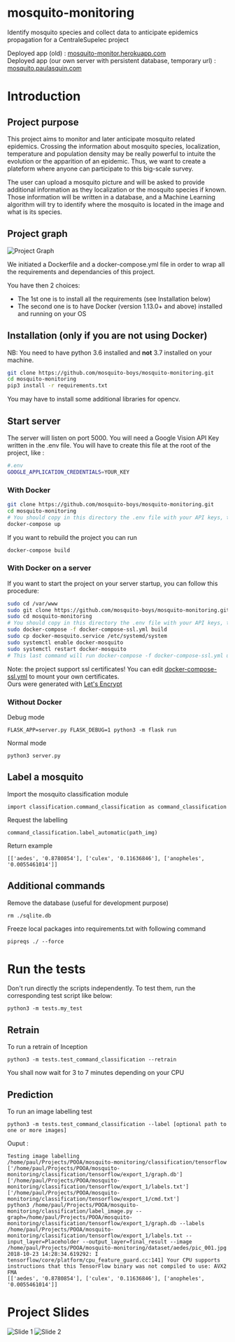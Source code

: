 # mosquito-monitoring
Identify mosquito species and collect data to anticipate epidemics propagation
for a CentraleSupelec project

Deployed app (old) : [mosquito-monitor.herokuapp.com](https://mosquito-monitor.herokuapp.com)   
Deployed app (our own server with persistent database, temporary url) : [mosquito.paulasquin.com](https://mosquito.paulasquin.com) 
# Introduction
## Project purpose
This project aims to monitor and later anticipate mosquito related epidemics.
Crossing the information about mosquito species, localization, temperature and population density may be really powerful to intuite the evolution or the apparition of an epidemic. Thus, we want to create a plateform where anyone can participate to this big-scale survey.

The user can upload a mosquito picture and will be asked to provide additional information as they localization or the mosquito species if known.
Those information will be written in a database, and a Machine Learning algorithm will try to identify where the mosquito is located in the image and what is its species. 

## Project graph
![Project Graph](docs/graph_project.png) 

We initiated a Dockerfile and a docker-compose.yml file in order to wrap all the requirements and dependancies of this project.

You have then 2 choices:

- The 1st one is to install all the requirements (see Installation below)
- The second one is to have Docker (version 1.13.0+ and above) installed and running on your OS


## Installation (only if you are not using Docker)

NB: You need to have python 3.6 installed and **not** 3.7 installed on your machine.

```bash
git clone https://github.com/mosquito-boys/mosquito-monitoring.git
cd mosquito-monitoring
pip3 install -r requirements.txt
```

You may have to install some additional libraries for opencv.

## Start server

The server will listen on port 5000.
You will need a Google Vision API Key written in the .env file. 
You will have to create this file at the root of the project, like : 

```bash
#.env
GOOGLE_APPLICATION_CREDENTIALS=YOUR_KEY
```


### With Docker
```bash
git clone https://github.com/mosquito-boys/mosquito-monitoring.git
cd mosquito-monitoring
# You should copy in this directory the .env file with your API keys, then run
docker-compose up
```

If you want to rebuild the project you can run 

```bash
docker-compose build
```

### With Docker on a server

If you want to start the project on your server startup, you can follow this procedure:
```bash
sudo cd /var/www
sudo git clone https://github.com/mosquito-boys/mosquito-monitoring.git
sudo cd mosquito-monitoring
# You should copy in this directory the .env file with your API keys, then run
sudo docker-compose -f docker-compose-ssl.yml build
sudo cp docker-mosquito.service /etc/systemd/system
sudo systemctl enable docker-mosquito
sudo systemctl restart docker-mosquito
# This last command will run docker-compose -f docker-compose-ssl.yml up
``` 

Note: the project support ssl certificates! You can edit [docker-compose-ssl.yml](docker-compose-ssl.yml) to mount your own certificates.  
Ours were generated with [Let's Encrypt](https://letsencrypt.org/)  

### Without Docker
Debug mode
```
FLASK_APP=server.py FLASK_DEBUG=1 python3 -m flask run
```
Normal mode
```
python3 server.py
```

## Label a mosquito
Import the mosquito classification module
```
import classification.command_classification as command_classification
```

Request the labelling
```
command_classification.label_automatic(path_img)
```

Return example 
```
[['aedes', '0.8780854'], ['culex', '0.11636846'], ['anopheles', '0.0055461014']]
```

## Additional commands

Remove the database (useful for development purpose)

```
rm ./sqlite.db
```

Freeze local packages into requirements.txt with following command

```
pipreqs ./ --force      
```

# Run the tests

Don't run directly the scripts independently.
To test them, run the corresponding test script like below:

```
python3 -m tests.my_test
```

## Retrain

To run a retrain of Inception

```
python3 -m tests.test_command_classification --retrain
```
You shall now wait for 3 to 7 minutes depending on your CPU

## Prediction

To run an image labelling test

```
python3 -m tests.test_command_classification --label [optional path to one or more images]
```
Ouput :

```
Testing image labelling
/home/paul/Projects/POOA/mosquito-monitoring/classification/tensorflow
['/home/paul/Projects/POOA/mosquito-monitoring/classification/tensorflow/export_1/graph.db']
['/home/paul/Projects/POOA/mosquito-monitoring/classification/tensorflow/export_1/labels.txt']
['/home/paul/Projects/POOA/mosquito-monitoring/classification/tensorflow/export_1/cmd.txt']
python3 /home/paul/Projects/POOA/mosquito-monitoring/classification/label_image.py --graph=/home/paul/Projects/POOA/mosquito-monitoring/classification/tensorflow/export_1/graph.db --labels /home/paul/Projects/POOA/mosquito-monitoring/classification/tensorflow/export_1/labels.txt --input_layer=Placeholder --output_layer=final_result --image /home/paul/Projects/POOA/mosquito-monitoring/dataset/aedes/pic_001.jpg
2018-10-23 14:28:34.619292: I tensorflow/core/platform/cpu_feature_guard.cc:141] Your CPU supports instructions that this TensorFlow binary was not compiled to use: AVX2 FMA
[['aedes', '0.8780854'], ['culex', '0.11636846'], ['anopheles', '0.0055461014']]

```



# Project Slides
![Slide 1](docs/slide_1.png) 
![Slide 2](docs/slide_2.png) 

